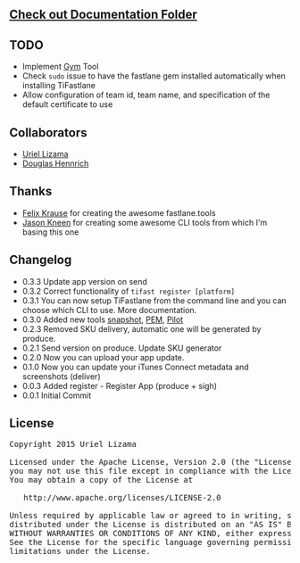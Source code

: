 ## [Check out Documentation Folder](./docs/README.md)


## TODO

* Implement [Gym](https://github.com/fastlane/gym) Tool
* Check `sudo` issue to have the fastlane gem installed automatically when installing TiFastlane
* Allow configuration of team id, team name, and specification of the default certificate to use

##  Collaborators

* [Uriel Lizama](https://github.com/ulizama)
* [Douglas Hennrich](https://github.com/DouglasHennrich)

##  Thanks

* [Felix Krause](https://github.com/KrauseFx) for creating the awesome fastlane.tools
* [Jason Kneen](https://github.com/jasonkneen) for creating some awesome CLI tools from which I'm basing this one

## Changelog
* 0.3.3 Update app version on send
* 0.3.2 Correct functionality of `tifast register [platform]`
* 0.3.1 You can now setup TiFastlane from the command line and you can choose which CLI to use. More documentation.
* 0.3.0 Added new tools [snapshot](https://github.com/KrauseFx/snapshot), [PEM](https://github.com/fastlane/PEM), [Pilot](https://github.com/fastlane/pilot)
* 0.2.3 Removed SKU delivery, automatic one will be generated by produce.
* 0.2.1 Send version on produce. Update SKU generator
* 0.2.0 Now you can upload your app update.
* 0.1.0 Now you can update your iTunes Connect metadata and screenshots (deliver)
* 0.0.3 Added register - Register App (produce + sigh)
* 0.0.1 Initial Commit

## License

<pre>
Copyright 2015 Uriel Lizama

Licensed under the Apache License, Version 2.0 (the "License");
you may not use this file except in compliance with the License.
You may obtain a copy of the License at

   http://www.apache.org/licenses/LICENSE-2.0

Unless required by applicable law or agreed to in writing, software
distributed under the License is distributed on an "AS IS" BASIS,
WITHOUT WARRANTIES OR CONDITIONS OF ANY KIND, either express or implied.
See the License for the specific language governing permissions and
limitations under the License.
</pre>
